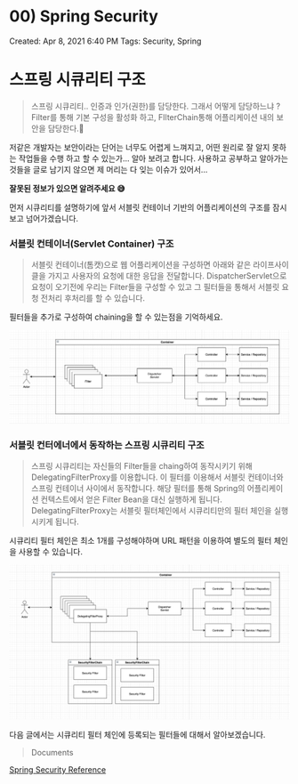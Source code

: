 # 00) Spring Security

Created: Apr 8, 2021 6:40 PM
Tags: Security, Spring

# 스프링 시큐리티 구조

> 스프링 시큐리티.. 인증과 인가(권한)를 담당한다. 
그래서 어떻게 담당하느냐 ? Filter를 통해 기본 구성을 활성화 하고, FIlterChain통해 어플리케이션 내의 보안을 담당한다.🧐

저같은 개발자는 보안이라는 단어는 너무도 어렵게 느껴지고, 어떤 원리로 잘 알지 못하는 작업들을 수행 하고 할 수 있는가... 알아 보려고 합니다.
사용하고 공부하고 알아가는 것들을 글로 남기지 않으면 제 머리는 다 잊는 이슈가 있어서...

**잘못된 정보가 있으면 알려주세요 😅**

먼저 시큐리티를 설명하기에 앞서 서블릿 컨테이너 기반의 어플리케이션의 구조를 잠시 보고 넘어가겠습니다.

### 서블릿 컨테이너(Servlet Container) 구조

> 서블릿 컨테이너(톰캣)으로 웹 어플리케이션을 구성하면 아래와 같은 라이프사이클을 가지고 사용자의 요청에 대한 응답을 전달합니다.
DispatcherServlet으로 요청이 오기전에 우리는 Filter들을 구성할 수 있고 그 필터들을 통해서 서블릿 요청 전처리 후처리를 할 수 있습니다.

필터들을 추가로 구성하여 chaining을 할 수 있는점을 기억하세요.

![servlet-container-filter-chain](images/Untitled.png)

### 서블릿 컨터에너에서 동작하는 스프링 시큐리티 구조

> 스프링 시큐리티는 자신들의 Filter들을 chaing하여 동작시키기 위해 DelegatingFilterProxy를 이용합니다. 이 필터를 이용해서 서블릿 컨테이너와 스프링 컨테이너 사이에서 동작합니다. 해당 필터를 통해 Spring의 어플리케이션 컨텍스트에서 얻은 Filter Bean을 대신 실행하게 됩니다.  DelegatingFilterProxy는 서블릿 필터체인에서 시큐리티만의 필터 체인을 실행 시키게 됩니다.

시큐리티 필터 체인은 최소 1개를 구성해야하며 URL 패턴을 이용하여 별도의 필터 체인을 사용할 수 있습니다.

![security-filter-chaing](images/Untitled%201.png)

다음 글에서는 시큐리티 필터 체인에 등록되는 필터들에 대해서 알아보겠습니다.


> Documents

[Spring Security Reference](https://docs.spring.io/spring-security/site/docs/current/reference/html5/#servlet-architecture)